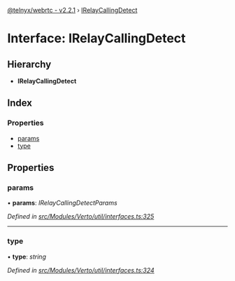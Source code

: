 [@telnyx/webrtc - v2.2.1](../README.md) › [IRelayCallingDetect](irelaycallingdetect.md)

# Interface: IRelayCallingDetect

## Hierarchy

* **IRelayCallingDetect**

## Index

### Properties

* [params](irelaycallingdetect.md#params)
* [type](irelaycallingdetect.md#type)

## Properties

###  params

• **params**: *IRelayCallingDetectParams*

*Defined in [src/Modules/Verto/util/interfaces.ts:325](https://github.com/team-telnyx/webrtc/blob/8cdca06/packages/js/src/Modules/Verto/util/interfaces.ts#L325)*

___

###  type

• **type**: *string*

*Defined in [src/Modules/Verto/util/interfaces.ts:324](https://github.com/team-telnyx/webrtc/blob/8cdca06/packages/js/src/Modules/Verto/util/interfaces.ts#L324)*
